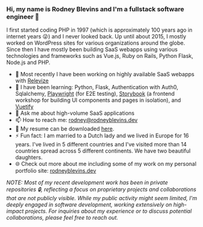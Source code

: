 ### Hi, my name is Rodney Blevins and I'm a fullstack software engineer 👋

I first started coding PHP in 1997 (which is approximately 100 years ago in internet years :stuck_out_tongue_winking_eye:) and I never looked back. Up until about 2015, I mostly worked on WordPress sites for various organizations around the globe. Since then I have mostly been building SaaS webapps using various technologies and frameworks such as Vue.js, Ruby on Rails, Python Flask, Node.js and PHP.

- 🔭 Most recently I have been working on highly available SaaS webapps with [Relevize](https://relevize.com)
- 🌱 I have been learning: Python, Flask, Authentication with Auth0, Sqlalchemy, [Playwright](https://playwright.dev/) (for E2E testing), [Storybook](https://storybook.js.org) (a frontend workshop for building UI components and pages in isolation), and [Vuetify](https://vuetifyjs.com/en)
- 💬 Ask me about high-volume SaaS applications
- 📫 How to reach me: rodney@rodneyblevins.dev
- 🔗 My resume can be downloaded [here](https://github.com/reblevins/reblevins/blob/main/Resume-01-30-2024.pdf).
- ⚡ Fun fact: I am married to a Dutch lady and we lived in Europe for 16 years. I've lived in 5 different countries and I've visited more than 14 countries spread across 5 different continents. We have two beautiful daughters.
- :globe_with_meridians: Check out more about me including some of my work on my personal portfolio site: [rodneyblevins.dev](https://rodneyblevins.dev/)

_NOTE: Most of my recent development work has been in private repositories 🔒, reflecting a focus on proprietary projects and collaborations that are not publicly visible. While my public activity might seem limited, I'm deeply engaged in software development, working extensively on high-impact projects. For inquiries about my experience or to discuss potential collaborations, please feel free to reach out._
